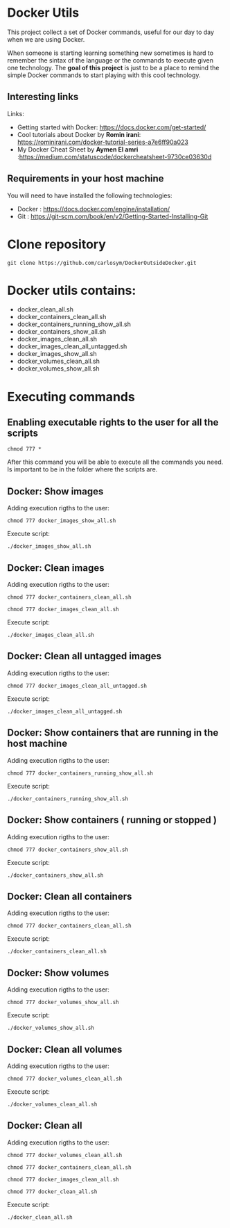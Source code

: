 # Docker Utils

This project collect a set of Docker commands, useful for our day to day when we are using Docker. 

When someone is starting learning something new sometimes is hard to remember the sintax of the language or the commands to execute given one technology. The **goal of this project** is just to be a place to remind the simple Docker commands to start playing with this cool technology.

## Interesting links

Links:
* Getting started with Docker: https://docs.docker.com/get-started/
* Cool tutorials about Docker by **Romin irani**: https://rominirani.com/docker-tutorial-series-a7e6ff90a023
* My Docker Cheat Sheet by **Aymen El amri** :https://medium.com/statuscode/dockercheatsheet-9730ce03630d

## Requirements in your host machine

You will need to have installed the following technologies:

 * Docker : https://docs.docker.com/engine/installation/
 * Git : https://git-scm.com/book/en/v2/Getting-Started-Installing-Git

# Clone repository

`git clone https://github.com/carlosym/DockerOutsideDocker.git`

# Docker utils contains:

 * docker_clean_all.sh
 * docker_containers_clean_all.sh
 * docker_containers_running_show_all.sh
 * docker_containers_show_all.sh
 * docker_images_clean_all.sh
 * docker_images_clean_all_untagged.sh
 * docker_images_show_all.sh
 * docker_volumes_clean_all.sh
 * docker_volumes_show_all.sh

# Executing commands

## Enabling executable rights to the user for all the scripts

`chmod 777 *`

After this command you will be able to execute all the commands you need. Is important to be in the folder where the scripts are.

## Docker: Show images

Adding execution rigths to the user:

`chmod 777 docker_images_show_all.sh`

Execute script:

`./docker_images_show_all.sh`

## Docker: Clean images

Adding execution rigths to the user:

`chmod 777 docker_containers_clean_all.sh`

`chmod 777 docker_images_clean_all.sh`

Execute script:

`./docker_images_clean_all.sh`

## Docker: Clean all untagged images

Adding execution rigths to the user:

`chmod 777 docker_images_clean_all_untagged.sh`

Execute script:

`./docker_images_clean_all_untagged.sh`

## Docker: Show containers that are running in the host machine

Adding execution rigths to the user:

`chmod 777 docker_containers_running_show_all.sh`

Execute script:

`./docker_containers_running_show_all.sh`


## Docker: Show containers ( running or stopped )

Adding execution rigths to the user:

`chmod 777 docker_containers_show_all.sh`

Execute script:

`./docker_containers_show_all.sh`

## Docker: Clean all containers

Adding execution rigths to the user:

`chmod 777 docker_containers_clean_all.sh`

Execute script:

`./docker_containers_clean_all.sh`

## Docker: Show volumes

Adding execution rigths to the user:

`chmod 777 docker_volumes_show_all.sh`

Execute script:

`./docker_volumes_show_all.sh`

## Docker: Clean all volumes

Adding execution rigths to the user:

`chmod 777 docker_volumes_clean_all.sh`

Execute script:

`./docker_volumes_clean_all.sh`

## Docker: Clean all

Adding execution rigths to the user:

`chmod 777 docker_volumes_clean_all.sh`

`chmod 777 docker_containers_clean_all.sh`

`chmod 777 docker_images_clean_all.sh`

`chmod 777 docker_clean_all.sh`

Execute script:

`./docker_clean_all.sh`




